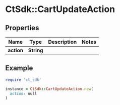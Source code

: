 # CtSdk::CartUpdateAction

## Properties

| Name | Type | Description | Notes |
| ---- | ---- | ----------- | ----- |
| **action** | **String** |  |  |

## Example

```ruby
require 'ct_sdk'

instance = CtSdk::CartUpdateAction.new(
  action: null
)
```

